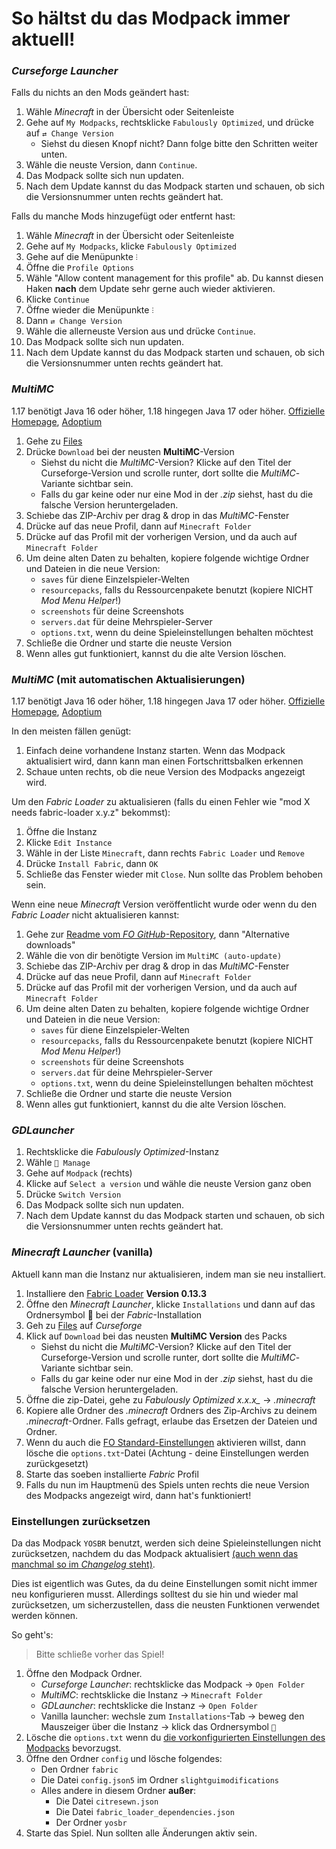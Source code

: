 # So hältst du das Modpack immer aktuell!

### *Curseforge Launcher*

Falls du nichts an den Mods geändert hast:

1. Wähle *Minecraft* in der Übersicht oder Seitenleiste
2. Gehe auf `My Modpacks`, rechtsklicke `Fabulously Optimized`, und drücke auf `⇄ Change Version`
   * Siehst du diesen Knopf nicht? Dann folge bitte den Schritten weiter unten.
3. Wähle die neuste Version, dann `Continue`.
4. Das Modpack sollte sich nun updaten.
5. Nach dem Update kannst du das Modpack starten und schauen, ob sich die Versionsnummer unten rechts geändert hat.

Falls du manche Mods hinzugefügt oder entfernt hast:

1. Wähle *Minecraft* in der Übersicht oder Seitenleiste
2. Gehe auf `My Modpacks`, klicke `Fabulously Optimized`
3. Gehe auf die Menüpunkte `⫶`
4. Öffne die `Profile Options`
5. Wähle "Allow content management for this profile" ab. Du kannst diesen Haken **nach** dem Update sehr gerne auch wieder aktivieren.
6. Klicke `Continue`
7. Öffne wieder die Menüpunkte `⫶`
8. Dann `⇄ Change Version`
9. Wähle die allerneuste Version aus und drücke `Continue`.
10. Das Modpack sollte sich nun updaten.
11. Nach dem Update kannst du das Modpack starten und schauen, ob sich die Versionsnummer unten rechts geändert hat.

### *MultiMC*

1.17 benötigt Java 16 oder höher, 1.18 hingegen Java 17 oder höher. [Offizielle Homepage](https://www.oracle.com/java/technologies/downloads/), [Adoptium](https://adoptium.net/download)

1. Gehe zu [Files](https://www.curseforge.com/minecraft/modpacks/fabulously-optimized/files)
2. Drücke `Download` bei der neusten **MultiMC**-Version
   * Siehst du nicht die *MultiMC*-Version? Klicke auf den Titel der Curseforge-Version und scrolle runter, dort sollte die *MultiMC*-Variante sichtbar sein.
   * Falls du gar keine oder nur eine Mod in der *.zip* siehst, hast du die falsche Version heruntergeladen.
3. Schiebe das ZIP-Archiv per drag & drop in das *MultiMC*-Fenster
4. Drücke auf das neue Profil, dann auf `Minecraft Folder`
5. Drücke auf das Profil mit der vorherigen Version, und da auch auf `Minecraft Folder`
6. Um deine alten Daten zu behalten, kopiere folgende wichtige Ordner und Dateien in die neue Version:
   * `saves` für diene Einzelspieler-Welten
   * `resourcepacks`, falls du Ressourcenpakete benutzt (kopiere NICHT *Mod Menu Helper*!)
   * `screenshots` für deine Screenshots
   * `servers.dat` für deine Mehrspieler-Server
   * `options.txt`, wenn du deine Spieleinstellungen behalten möchtest
7. Schließe die Ordner und starte die neuste Version
8. Wenn alles gut funktioniert, kannst du die alte Version löschen.

### *MultiMC* (mit automatischen Aktualisierungen)

1.17 benötigt Java 16 oder höher, 1.18 hingegen Java 17 oder höher. [Offizielle Homepage](https://www.oracle.com/java/technologies/downloads/), [Adoptium](https://adoptium.net/download)

In den meisten fällen genügt:

1. Einfach deine vorhandene Instanz starten. Wenn das Modpack aktualisiert wird, dann kann man einen Fortschrittsbalken erkennen
2. Schaue unten rechts, ob die neue Version des Modpacks angezeigt wird.

Um den *Fabric Loader* zu aktualisieren (falls du einen Fehler wie "mod X needs fabric-loader x.y.z" bekommst):

1. Öffne die Instanz
2. Klicke `Edit Instance`
3. Wähle in der Liste `Minecraft`, dann rechts `Fabric Loader` und `Remove`
4. Drücke `Install Fabric`, dann `OK`
5. Schließe das Fenster wieder mit `Close`. Nun sollte das Problem behoben sein.

Wenn eine neue *Minecraft* Version veröffentlicht wurde oder wenn du den *Fabric Loader* nicht aktualisieren kannst:

1. Gehe zur [Readme vom *FO GitHub*-Repository](https://github.com/Fabulously-Optimized/fabulously-optimized#downloads), dann "Alternative downloads"
2. Wähle die von dir benötigte Version im `MultiMC (auto-update)` 
3. Schiebe das ZIP-Archiv per drag & drop in das *MultiMC*-Fenster
4. Drücke auf das neue Profil, dann auf `Minecraft Folder`
5. Drücke auf das Profil mit der vorherigen Version, und da auch auf `Minecraft Folder`
6. Um deine alten Daten zu behalten, kopiere folgende wichtige Ordner und Dateien in die neue Version:
   * `saves` für diene Einzelspieler-Welten
   * `resourcepacks`, falls du Ressourcenpakete benutzt (kopiere NICHT *Mod Menu Helper*!)
   * `screenshots` für deine Screenshots
   * `servers.dat` für deine Mehrspieler-Server
   * `options.txt`, wenn du deine Spieleinstellungen behalten möchtest
7. Schließe die Ordner und starte die neuste Version
8. Wenn alles gut funktioniert, kannst du die alte Version löschen.

### *GDLauncher*

1. Rechtsklicke die *Fabulously Optimized*-Instanz
2. Wähle `🔧 Manage`
3. Gehe auf `Modpack` (rechts)
4. Klicke auf `Select a version` und wähle die neuste Version ganz oben
5. Drücke `Switch Version`
6. Das Modpack sollte sich nun updaten.
7. Nach dem Update kannst du das Modpack starten und schauen, ob sich die Versionsnummer unten rechts geändert hat.

### *Minecraft Launcher* (vanilla)

Aktuell kann man die Instanz nur aktualisieren, indem man sie neu installiert.

1. Installiere den [Fabric Loader](https://fabricmc.net/use/) **Version 0.13.3**
2. Öffne den *Minecraft Launcher*, klicke `Installations` und dann auf das Ordnersymbol 📂 bei der *Fabric*-Installation
3. Geh zu [Files](https://www.curseforge.com/minecraft/modpacks/fabulously-optimized/files) auf *Curseforge*
4. Klick auf `Download` bei das neusten **MultiMC Version** des Packs
   * Siehst du nicht die *MultiMC*-Version? Klicke auf den Titel der Curseforge-Version und scrolle runter, dort sollte die *MultiMC*-Variante sichtbar sein.
   * Falls du gar keine oder nur eine Mod in der *.zip* siehst, hast du die falsche Version heruntergeladen.
5. Öffne die zip-Datei, gehe zu *Fabulously Optimized x.x.x_* → *.minecraft*
6. Kopiere alle Ordner des *.minecraft* Ordners des Zip-Archivs zu deinem *.minecraft*-Ordner. Falls gefragt, erlaube das Ersetzen der Dateien und Ordner.
7. Wenn du auch die [FO Standard-Einstellungen](geaenderte-optionen.md) aktivieren willst, dann lösche die `options.txt`-Datei (Achtung - deine Einstellungen werden zurückgesetzt)
8. Starte das soeben installierte *Fabric* Profil
9. Falls du nun im Hauptmenü des Spiels unten rechts die neue Version des Modpacks angezeigt wird, dann hat's funktioniert!

### Einstellungen zurücksetzen

Da das Modpack `YOSBR` benutzt, werden sich deine Spieleinstellungen nicht zurücksetzen, nachdem du das Modpack aktualisiert [(auch wenn das manchmal so im *Changelog* steht)](https://github.com/Fabulously-Optimized/fabulously-optimized/blob/main/CHANGELOG.md).

Dies ist eigentlich was Gutes, da du deine Einstellungen somit nicht immer neu konfigurieren musst. Allerdings solltest du sie hin und wieder mal zurücksetzen, um sicherzustellen, dass die neusten Funktionen verwendet werden können.

So geht's:

> Bitte schließe vorher das Spiel!

1. Öffne den Modpack Ordner.
   * *Curseforge Launcher*: rechtsklicke das Modpack → `Open Folder`
   * *MultiMC*: rechtsklicke die Instanz → `Minecraft Folder`
   * *GDLauncher*: rechtsklicke die Instanz → `Open Folder`
   * Vanilla launcher: wechsle zum `Installations`-Tab → beweg den Mauszeiger über die Instanz → klick das Ordnersymbol `📁`
2. Lösche die `options.txt` wenn du [die vorkonfigurierten Einstellungen des Modpacks](geaenderte-optionen.md) bevorzugst.
3. Öffne den Ordner `config` und lösche folgendes:
   * Den Ordner `fabric`
   * Die Datei `config.json5` im Ordner `slightguimodifications`
   * Alles andere in diesem Ordner **außer**:
     * Die Datei `citresewn.json`
     * Die Datei `fabric_loader_dependencies.json`
     * Der Ordner `yosbr`
4. Starte das Spiel. Nun sollten alle Änderungen aktiv sein.